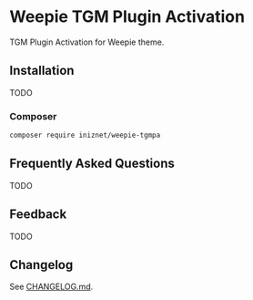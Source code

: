 # Weepie TGM Plugin Activation
TGM Plugin Activation for Weepie theme.

## Installation
TODO

### Composer
~~~sh
composer require iniznet/weepie-tgmpa
~~~

## Frequently Asked Questions

TODO

## Feedback
TODO

## Changelog
See [CHANGELOG.md](CHANGELOG.md).
